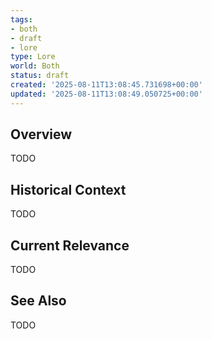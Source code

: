 ```yaml
---
tags:
- both
- draft
- lore
type: Lore
world: Both
status: draft
created: '2025-08-11T13:08:45.731698+00:00'
updated: '2025-08-11T13:08:49.050725+00:00'
---
```



## Overview

TODO
## Historical Context

TODO
## Current Relevance

TODO
## See Also

TODO
